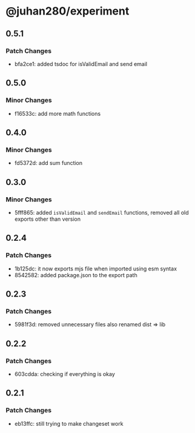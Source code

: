 # @juhan280/experiment

## 0.5.1

### Patch Changes

- bfa2ce1: added tsdoc for isValidEmail and send email

## 0.5.0

### Minor Changes

- f16533c: add more math functions

## 0.4.0

### Minor Changes

- fd5372d: add sum function

## 0.3.0

### Minor Changes

- 5fff865: added `isValidEmail` and `sendEmail` functions, removed all old exports other than version

## 0.2.4

### Patch Changes

- 1b125dc: it now exports mjs file when imported using esm syntax
- 8542582: added package.json to the export path

## 0.2.3

### Patch Changes

- 5981f3d: removed unnecessary files
  also renamed dist => lib

## 0.2.2

### Patch Changes

- 603cdda: checking if everything is okay

## 0.2.1

### Patch Changes

- eb13ffc: still trying to make changeset work
